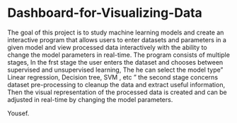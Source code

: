 # Dashboard-for-Visualizing-Data


The goal of this project is to study machine learning models and
create an interactive program that allows users to enter datasets
and parameters in a given model and view processed data
interactively with the ability to change the model parameters in
real-time.
The program consists of multiple stages, In the frst stage the user
enters the dataset and chooses between supervised and
unsupervised learning, The he can select the model type” Linear
regression, Decision tree, SVM , etc ” the second stage concerns
dataset pre-processing to cleanup the data and extract useful
information, Then the visual representation of the processed data
is created and can be adjusted in real-time by changing the model
parameters.

Yousef.
